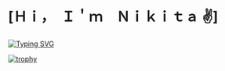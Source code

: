 # [Ｈｉ，　Ｉ＇ｍ　Ｎｉｋｉｔａ ✌]
[![Typing SVG](https://readme-typing-svg.herokuapp.com?color=%2336BCF7&lines=Intelligent+systems+student)](https://git.io/typing-svg)

[![trophy](https://github-profile-trophy.vercel.app/?username=CoolmixZero)](https://github.com/ryo-ma/github-profile-trophy)
